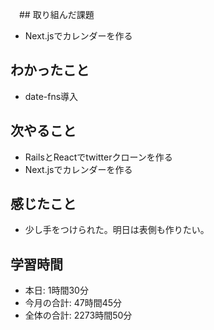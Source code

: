 　## 取り組んだ課題
- Next.jsでカレンダーを作る
## わかったこと
- date-fns導入
## 次やること
- RailsとReactでtwitterクローンを作る
- Next.jsでカレンダーを作る
## 感じたこと
- 少し手をつけられた。明日は表側も作りたい。
## 学習時間
- 本日: 1時間30分
- 今月の合計: 47時間45分
- 全体の合計: 2273時間50分
